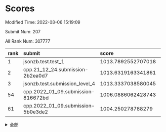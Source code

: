 # Scores

Modified Time: 2022-03-06 15:19:09

Submit Num: 207

All Rank Num: 307777

| rank |               submit               |       score        |       sigma        | pk_num |
| :--- | :--------------------------------- | :----------------- | :----------------- | :----- |
| 1    | jsonzb.test.test_1                 | 1013.7892552707018 | 0.8385478514461717 | 5948   |
| 2    | cpp.21_12_24.submission-2b2ea0d7   | 1013.6319163341861 | 0.7890982131593505 | 5950   |
| 3    | jsonzb.test.submission_level_4     | 1013.3337038580045 | 0.7945565410015549 | 5947   |
| 54   | cpp.2022_01_09.submission-816672bd | 1006.0886062428743 | 0.7153612353745327 | 5949   |
| 61   | cpp.2022_01_09.submission-5b0e3de2 | 1004.250278788279  | 0.7206825404241086 | 5946   |


<details>
<summary>全部</summary>

| rank |                 submit                 |       score        |       sigma        | pk_num |
| :--- | :------------------------------------- | :----------------- | :----------------- | :----- |
| 1    | jsonzb.test.test_1                     | 1013.7892552707018 | 0.8385478514461717 | 5948   |
| 2    | cpp.21_12_24.submission-2b2ea0d7       | 1013.6319163341861 | 0.7890982131593505 | 5950   |
| 3    | jsonzb.test.submission_level_4         | 1013.3337038580045 | 0.7945565410015549 | 5947   |
| 4    | gobigger.level_3.submission_level_3_27 | 1011.8034468392942 | 0.7914348842261838 | 5944   |
| 5    | gobigger.level_3.submission_level_3_19 | 1011.3281351649813 | 0.7740730006445052 | 5944   |
| 6    | gobigger.level_3.submission_level_3_10 | 1011.3105877178837 | 0.7673080287543692 | 5946   |
| 7    | gobigger.level_3.submission_level_3_32 | 1011.3064890496407 | 0.7659396313512166 | 5950   |
| 8    | gobigger.level_3.submission_level_3_7  | 1011.0261625794983 | 0.7703843650797949 | 5948   |
| 9    | gobigger.level_3.submission_level_3_22 | 1010.9959363510544 | 0.7446355378584093 | 5943   |
| 10   | gobigger.level_3.submission_level_3_9  | 1010.7127189130533 | 0.786590274522627  | 5946   |
| 11   | gobigger.level_3.submission_level_3_6  | 1010.6869387708489 | 0.7615043991851641 | 5945   |
| 12   | gobigger.level_3.submission_level_3_28 | 1010.6126307708573 | 0.7653406120518983 | 5952   |
| 13   | gobigger.level_3.submission_level_3_38 | 1010.561460685568  | 0.7633268196427908 | 5947   |
| 14   | gobigger.level_3.submission_level_3_4  | 1010.5486562908119 | 0.7622418576970629 | 5949   |
| 15   | gobigger.level_3.submission_level_3_45 | 1010.5186804012675 | 0.7527720542115177 | 5950   |
| 16   | gobigger.level_3.submission_level_3_43 | 1010.4654546820497 | 0.7751498230410403 | 5948   |
| 17   | gobigger.level_3.submission_level_3_0  | 1010.451012311472  | 0.7666678381518214 | 5944   |
| 18   | gobigger.level_3.submission_level_3_31 | 1010.3954672681125 | 0.7375598318834142 | 5943   |
| 19   | gobigger.level_3.submission_level_3_21 | 1010.3932906648313 | 0.7432251473306978 | 5947   |
| 20   | gobigger.level_3.submission_level_3_23 | 1010.3817037391691 | 0.7596696865477984 | 5940   |
| 21   | gobigger.level_3.submission_level_3_20 | 1010.330416947886  | 0.7360646760759118 | 5947   |
| 22   | gobigger.level_3.submission_level_3_12 | 1010.3145542711111 | 0.7516654039225626 | 5947   |
| 23   | gobigger.level_3.submission_level_3_29 | 1010.2709465851003 | 0.781731741910824  | 5945   |
| 24   | gobigger.level_3.submission_level_3_44 | 1010.1556666833252 | 0.7800846625496205 | 5948   |
| 25   | gobigger.level_3.submission_level_3_13 | 1010.1145852138943 | 0.7477196895091558 | 5943   |
| 26   | gobigger.level_3.submission_level_3_48 | 1010.0580653137322 | 0.7923746148924294 | 5942   |
| 27   | gobigger.level_3.submission_level_3_1  | 1009.9785887334273 | 0.7730837090209888 | 5948   |
| 28   | gobigger.level_3.submission_level_3_25 | 1009.8343385450681 | 0.7863253352616605 | 5946   |
| 29   | gobigger.level_3.submission_level_3_26 | 1009.8331409916545 | 0.7653513510211085 | 5944   |
| 30   | gobigger.level_3.submission_level_3_2  | 1009.8193645248964 | 0.7546995368680492 | 5951   |
| 31   | gobigger.level_3.submission_level_3_16 | 1009.777115001169  | 0.7750729970478294 | 5952   |
| 32   | gobigger.level_3.submission_level_3_47 | 1009.6802883945259 | 0.740112594449535  | 5949   |
| 33   | gobigger.level_3.submission_level_3_39 | 1009.6186551735932 | 0.7398933136720215 | 5949   |
| 34   | gobigger.level_3.submission_level_3_42 | 1009.5834878897342 | 0.7457076522001324 | 5950   |
| 35   | gobigger.level_3.submission_level_3_46 | 1009.5602185838807 | 0.7459908847564167 | 5947   |
| 36   | gobigger.level_3.submission_level_3_8  | 1009.5100781994619 | 0.7497976558870911 | 5949   |
| 37   | gobigger.level_3.submission_level_3_30 | 1009.411141961394  | 0.7477479445844346 | 5950   |
| 38   | gobigger.level_3.submission_level_3_17 | 1009.3123203912448 | 0.7478299569517739 | 5952   |
| 39   | gobigger.level_3.submission_level_3_34 | 1009.1778709926092 | 0.7553460125462642 | 5943   |
| 40   | gobigger.level_3.submission_level_3_18 | 1009.1556311911464 | 0.7290447185921478 | 5947   |
| 41   | gobigger.level_3.submission_level_3_11 | 1009.0842789554731 | 0.7558138376719977 | 5947   |
| 42   | gobigger.level_3.submission_level_3_5  | 1009.0832744417163 | 0.7278169007170583 | 5950   |
| 43   | gobigger.level_3.submission_level_3_35 | 1009.0545329476497 | 0.7405240749042228 | 5955   |
| 44   | gobigger.level_3.submission_level_3_33 | 1009.0268750069637 | 0.7457688335901514 | 5951   |
| 45   | gobigger.level_3.submission_level_3_37 | 1008.9885003303883 | 0.7254536666184724 | 5942   |
| 46   | gobigger.level_3.submission_level_3_24 | 1008.9809077344722 | 0.7204304444571425 | 5950   |
| 47   | gobigger.level_3.submission_level_3_49 | 1008.9656400755987 | 0.7548583183188259 | 5949   |
| 48   | gobigger.level_3.submission_level_3_15 | 1008.9285807253542 | 0.7553713800889504 | 5949   |
| 49   | gobigger.level_3.submission_level_3_40 | 1008.897317770263  | 0.7601278238811763 | 5940   |
| 50   | gobigger.level_3.submission_level_3_14 | 1008.7095622190074 | 0.7488030199233981 | 5946   |
| 51   | gobigger.level_3.submission_level_3_41 | 1008.6090569401428 | 0.7371888610055668 | 5950   |
| 52   | gobigger.level_3.submission_level_3_3  | 1007.936741312717  | 0.7263617197740609 | 5947   |
| 53   | gobigger.level_3.submission_level_3_36 | 1007.8805911528564 | 0.7266399411538925 | 5949   |
| 54   | cpp.2022_01_09.submission-816672bd     | 1006.0886062428743 | 0.7153612353745327 | 5949   |
| 55   | gobigger.level_1.submission_level_1_37 | 1004.919899738112  | 0.7217078834296341 | 5945   |
| 56   | gobigger.level_1.submission_level_1_17 | 1004.6273556945574 | 0.7067892688983839 | 5942   |
| 57   | gobigger.level_1.submission_level_1_24 | 1004.527582210334  | 0.7195935491977483 | 5950   |
| 58   | gobigger.level_1.submission_level_1_4  | 1004.5256264098773 | 0.7332923283505736 | 5944   |
| 59   | gobigger.level_1.submission_level_1_5  | 1004.3615956821814 | 0.7107991251635748 | 5956   |
| 60   | gobigger.level_1.submission_level_1_28 | 1004.3182930114032 | 0.7099167607014003 | 5953   |
| 61   | cpp.2022_01_09.submission-5b0e3de2     | 1004.250278788279  | 0.7206825404241086 | 5946   |
| 62   | gobigger.level_1.submission_level_1_14 | 1004.1968543649111 | 0.716204436560313  | 5946   |
| 63   | gobigger.level_1.submission_level_1_27 | 1004.0964852528467 | 0.7110753564580367 | 5952   |
| 64   | gobigger.level_1.submission_level_1_10 | 1004.0693479588045 | 0.7304795537490447 | 5949   |
| 65   | gobigger.level_1.submission_level_1_41 | 1003.9876288726348 | 0.7134070537543191 | 5949   |
| 66   | gobigger.level_1.submission_level_1_0  | 1003.980426022229  | 0.7044113015642746 | 5944   |
| 67   | gobigger.level_1.submission_level_1_2  | 1003.9170010639898 | 0.7158979964392027 | 5948   |
| 68   | gobigger.level_1.submission_level_1_6  | 1003.8130380988805 | 0.7277264747996604 | 5948   |
| 69   | gobigger.level_1.submission_level_1_7  | 1003.7760168510279 | 0.7112264225855373 | 5944   |
| 70   | gobigger.level_1.submission_level_1_43 | 1003.7348431408152 | 0.7230826077484566 | 5948   |
| 71   | gobigger.level_1.submission_level_1_3  | 1003.6528891266836 | 0.7096604789270348 | 5946   |
| 72   | gobigger.level_1.submission_level_1_47 | 1003.6074307555982 | 0.7200195508985362 | 5946   |
| 73   | gobigger.level_1.submission_level_1_34 | 1003.5832203156717 | 0.7106797221377011 | 5951   |
| 74   | gobigger.level_1.submission_level_1_39 | 1003.4540037053044 | 0.7237592686761097 | 5947   |
| 75   | gobigger.level_1.submission_level_1_9  | 1003.3704758513771 | 0.7108001668318569 | 5944   |
| 76   | gobigger.level_1.submission_level_1_11 | 1003.3548363100971 | 0.7134198319070623 | 5953   |
| 77   | gobigger.level_1.submission_level_1_44 | 1003.3390213072931 | 0.7213122630327132 | 5951   |
| 78   | gobigger.level_1.submission_level_1_33 | 1003.2502391319993 | 0.7244290014523912 | 5944   |
| 79   | gobigger.level_1.submission_level_1_46 | 1003.2150570396337 | 0.7067480570217467 | 5951   |
| 80   | gobigger.level_1.submission_level_1_16 | 1003.1949608516445 | 0.7224975833398011 | 5945   |
| 81   | gobigger.level_1.submission_level_1_12 | 1003.1452913148848 | 0.7273602936531813 | 5948   |
| 82   | gobigger.level_1.submission_level_1_36 | 1003.1295006170769 | 0.7174439550263898 | 5949   |
| 83   | gobigger.level_1.submission_level_1_8  | 1003.1277847431253 | 0.7192166011914553 | 5946   |
| 84   | gobigger.level_1.submission_level_1_21 | 1003.1043954626363 | 0.7137909216993664 | 5952   |
| 85   | gobigger.level_1.submission_level_1_32 | 1003.040725176076  | 0.7190739209344147 | 5951   |
| 86   | gobigger.level_1.submission_level_1_26 | 1003.0391076990951 | 0.7106405462014137 | 5951   |
| 87   | gobigger.level_1.submission_level_1_30 | 1003.023420943118  | 0.7226745072547225 | 5948   |
| 88   | gobigger.level_1.submission_level_1_15 | 1002.9983720206781 | 0.7185826102328219 | 5950   |
| 89   | gobigger.level_1.submission_level_1_35 | 1002.9048802213978 | 0.7167223967254311 | 5947   |
| 90   | gobigger.level_1.submission_level_1_22 | 1002.8794881998033 | 0.6971020759986131 | 5947   |
| 91   | gobigger.level_1.submission_level_1_42 | 1002.8778891891288 | 0.7054796364962475 | 5951   |
| 92   | gobigger.level_1.submission_level_1_40 | 1002.7972643127514 | 0.7225683812294053 | 5946   |
| 93   | gobigger.level_1.submission_level_1_25 | 1002.7745233575536 | 0.7171941817855699 | 5948   |
| 94   | gobigger.level_1.submission_level_1_19 | 1002.7723047358865 | 0.7166530351178062 | 5952   |
| 95   | gobigger.level_1.submission_level_1_49 | 1002.7428316727958 | 0.7067328111335407 | 5949   |
| 96   | gobigger.level_1.submission_level_1_31 | 1002.719876334925  | 0.7096411152722075 | 5950   |
| 97   | gobigger.level_1.submission_level_1_13 | 1002.6708433708767 | 0.7147345428091264 | 5939   |
| 98   | gobigger.level_1.submission_level_1_20 | 1002.594142339243  | 0.7044053885881376 | 5943   |
| 99   | gobigger.level_1.submission_level_1_18 | 1002.5265454240814 | 0.7119334739619706 | 5943   |
| 100  | gobigger.level_1.submission_level_1_48 | 1002.4780282532546 | 0.7120355666470785 | 5945   |
| 101  | gobigger.level_1.submission_level_1_38 | 1002.3839580128764 | 0.7155686345084807 | 5946   |
| 102  | gobigger.level_1.submission_level_1_23 | 1002.366644648528  | 0.7046561969379763 | 5946   |
| 103  | gobigger.level_1.submission_level_1_45 | 1002.299387322881  | 0.7139512217181161 | 5947   |
| 104  | gobigger.level_1.submission_level_1_1  | 1002.1814498519136 | 0.7045260171852462 | 5947   |
| 105  | gobigger.level_1.submission_level_1_29 | 1001.9624764285882 | 0.7207315048592448 | 5945   |
| 106  | gobigger.random.submission_random_28   | 997.6864441159834  | 0.697171089992346  | 5953   |
| 107  | gobigger.random.submission_random_49   | 997.239109434869   | 0.7041856223680659 | 5950   |
| 108  | gobigger.random.submission_random_34   | 996.9836291135149  | 0.7101993589843766 | 5947   |
| 109  | gobigger.random.submission_random_6    | 996.9535271248253  | 0.7055614850628612 | 5950   |
| 110  | gobigger.random.submission_random_42   | 996.9419768735606  | 0.7093822978452965 | 5948   |
| 111  | gobigger.random.submission_random_46   | 996.807431683539   | 0.6994736475015081 | 5947   |
| 112  | gobigger.random.submission_random_4    | 996.768871723807   | 0.7096543078985947 | 5946   |
| 113  | gobigger.random.submission_random_29   | 996.7658357072455  | 0.7071503338095771 | 5947   |
| 114  | gobigger.random.submission_random_39   | 996.7415906215305  | 0.7059619517282694 | 5947   |
| 115  | gobigger.random.submission_random_1    | 996.6043388007874  | 0.7111056992615075 | 5950   |
| 116  | gobigger.random.submission_random_20   | 996.5421939789782  | 0.7140109154953926 | 5947   |
| 117  | gobigger.random.submission_random_15   | 996.5267875052044  | 0.7084520375820635 | 5952   |
| 118  | gobigger.random.submission_random_14   | 996.4564030103408  | 0.7122619953338332 | 5949   |
| 119  | gobigger.random.submission_random_26   | 996.4058453285332  | 0.7062974019694651 | 5950   |
| 120  | gobigger.random.submission_random_44   | 996.3715729472386  | 0.7060002209230437 | 5945   |
| 121  | gobigger.random.submission_random_7    | 996.3630499407408  | 0.7021326393780124 | 5952   |
| 122  | gobigger.random.submission_random_35   | 996.3211869595474  | 0.70782470710545   | 5951   |
| 123  | gobigger.random.submission_random_40   | 996.3176266113657  | 0.7263280342282635 | 5947   |
| 124  | gobigger.random.submission_random_12   | 996.2414596172581  | 0.7093306328410983 | 5954   |
| 125  | gobigger.random.submission_random_43   | 996.2176614009592  | 0.7093664889500545 | 5948   |
| 126  | gobigger.random.submission_random_38   | 996.1955210519393  | 0.7005483256492943 | 5947   |
| 127  | gobigger.random.submission_random_0    | 996.1688971392834  | 0.7048331213912714 | 5947   |
| 128  | gobigger.random.submission_random_23   | 996.114850407588   | 0.7061113696352801 | 5944   |
| 129  | gobigger.random.submission_random_24   | 996.0804992187534  | 0.7044630042571556 | 5945   |
| 130  | gobigger.random.submission_random_21   | 996.0783791873217  | 0.7172270716533371 | 5950   |
| 131  | gobigger.random.submission_random_41   | 996.0560686452185  | 0.7181789953898838 | 5949   |
| 132  | gobigger.random.submission_random_36   | 996.0548438133569  | 0.7155973405853694 | 5943   |
| 133  | gobigger.random.submission_random_22   | 995.9541777070646  | 0.7019782681451451 | 5946   |
| 134  | gobigger.random.submission_random_9    | 995.8713040469793  | 0.6973974950450826 | 5947   |
| 135  | gobigger.random.submission_random_45   | 995.8134709816466  | 0.7225294415143074 | 5950   |
| 136  | gobigger.random.submission_random_2    | 995.7659667770326  | 0.7083855588160705 | 5945   |
| 137  | gobigger.random.submission_random_32   | 995.7259681362582  | 0.7129435745866808 | 5948   |
| 138  | gobigger.random.submission_random_13   | 995.7035125500993  | 0.7218130037185257 | 5948   |
| 139  | gobigger.random.submission_random_19   | 995.689648237075   | 0.7270694546510534 | 5944   |
| 140  | gobigger.random.submission_random_27   | 995.6607473678458  | 0.7145237202341741 | 5947   |
| 141  | gobigger.random.submission_random_37   | 995.6317423791126  | 0.7046012245542584 | 5949   |
| 142  | gobigger.random.submission_random_33   | 995.6071194465311  | 0.7061117405296001 | 5946   |
| 143  | gobigger.random.submission_random_10   | 995.5254350946068  | 0.7187672670922127 | 5948   |
| 144  | gobigger.random.submission_random_16   | 995.4501193150242  | 0.7175702979825398 | 5951   |
| 145  | gobigger.random.submission_random_11   | 995.3823202288099  | 0.7099810567891676 | 5945   |
| 146  | gobigger.random.submission_random_8    | 995.3757347964569  | 0.7150139092675282 | 5946   |
| 147  | gobigger.random.submission_random_48   | 995.3738224001711  | 0.7189021041009588 | 5947   |
| 148  | gobigger.random.submission_random_25   | 995.3029188351052  | 0.715892454873912  | 5948   |
| 149  | gobigger.random.submission_random_18   | 995.2857958594765  | 0.7061834517425644 | 5948   |
| 150  | gobigger.random.submission_random_3    | 995.1729526123852  | 0.7387031963133444 | 5949   |
| 151  | gobigger.random.submission_random_47   | 995.1368210288539  | 0.7215032932709318 | 5948   |
| 152  | gobigger.random.submission_random_30   | 995.0143650358508  | 0.7043365696815985 | 5951   |
| 153  | gobigger.random.submission_random_31   | 994.9881045201018  | 0.7326145301970889 | 5946   |
| 154  | gobigger.random.submission_random_5    | 994.4887022035922  | 0.7324642593247851 | 5946   |
| 155  | gobigger.random.submission_random_17   | 994.4517614650363  | 0.7112241540017992 | 5947   |
| 156  | gobigger.level_2.submission_level_2_8  | 993.8437244571802  | 0.7278108338827308 | 5944   |
| 157  | gobigger.level_2.submission_level_2_39 | 993.5970630738657  | 0.731727265590639  | 5949   |
| 158  | gobigger.level_2.submission_level_2_22 | 993.4453762740543  | 0.7384192010946274 | 5943   |
| 159  | gobigger.level_2.submission_level_2_1  | 993.3885132833872  | 0.7343812906639613 | 5945   |
| 160  | gobigger.level_2.submission_level_2_12 | 993.372630604065   | 0.7352183550120879 | 5946   |
| 161  | gobigger.level_2.submission_level_2_42 | 992.988364572888   | 0.7377422374337813 | 5948   |
| 162  | gobigger.level_2.submission_level_2_44 | 992.9833437807645  | 0.7260218592647794 | 5943   |
| 163  | gobigger.level_2.submission_level_2_7  | 992.9533451782581  | 0.745659932651838  | 5947   |
| 164  | gobigger.level_2.submission_level_2_20 | 992.9146562697493  | 0.7383252035922383 | 5947   |
| 165  | gobigger.level_2.submission_level_2_11 | 992.882827531636   | 0.7201629067533724 | 5948   |
| 166  | gobigger.level_2.submission_level_2_30 | 992.7709318973523  | 0.747546827923181  | 5945   |
| 167  | gobigger.level_2.submission_level_2_23 | 992.7038577856789  | 0.7458558645420541 | 5944   |
| 168  | gobigger.level_2.submission_level_2_31 | 992.631024255832   | 0.7549814046222519 | 5948   |
| 169  | gobigger.level_2.submission_level_2_24 | 992.6284523489647  | 0.7283311160290269 | 5944   |
| 170  | gobigger.level_2.submission_level_2_3  | 992.5550249106718  | 0.7417131135197169 | 5944   |
| 171  | gobigger.level_2.submission_level_2_15 | 992.4318639600001  | 0.7646267700880938 | 5946   |
| 172  | gobigger.level_2.submission_level_2_14 | 992.372067427713   | 0.7417856555430951 | 5949   |
| 173  | gobigger.level_2.submission_level_2_4  | 992.3448970221328  | 0.7349395022053268 | 5950   |
| 174  | gobigger.level_2.submission_level_2_33 | 992.3008792919663  | 0.7474545387311303 | 5949   |
| 175  | gobigger.level_2.submission_level_2_36 | 992.2896452311892  | 0.7485241230949158 | 5947   |
| 176  | gobigger.level_2.submission_level_2_26 | 992.2763419639625  | 0.7453177972149545 | 5945   |
| 177  | gobigger.level_2.submission_level_2_21 | 992.2747805516549  | 0.752581032885083  | 5950   |
| 178  | gobigger.level_2.submission_level_2_2  | 992.2461563924517  | 0.7329549819266308 | 5949   |
| 179  | gobigger.level_2.submission_level_2_18 | 992.2275898193379  | 0.769135504857099  | 5949   |
| 180  | gobigger.level_2.submission_level_2_5  | 992.1752497739593  | 0.7385064255015817 | 5945   |
| 181  | gobigger.level_2.submission_level_2_10 | 992.1728618318457  | 0.7574408968606732 | 5951   |
| 182  | gobigger.level_2.submission_level_2_37 | 992.1478083035023  | 0.7409206736854547 | 5947   |
| 183  | gobigger.level_2.submission_level_2_40 | 992.0401771244537  | 0.7454295981841084 | 5948   |
| 184  | gobigger.level_2.submission_level_2_6  | 991.9812618976655  | 0.7523576440984432 | 5950   |
| 185  | gobigger.level_2.submission_level_2_34 | 991.9783264260394  | 0.746227311236632  | 5947   |
| 186  | gobigger.level_2.submission_level_2_17 | 991.9323206329968  | 0.7414113857289755 | 5946   |
| 187  | gobigger.level_2.submission_level_2_19 | 991.9269403759637  | 0.7492839572154446 | 5944   |
| 188  | gobigger.level_2.submission_level_2_41 | 991.8946016468676  | 0.7415557717966527 | 5944   |
| 189  | gobigger.level_2.submission_level_2_29 | 991.8908794108019  | 0.7362266675562187 | 5949   |
| 190  | gobigger.level_2.submission_level_2_46 | 991.8889247947122  | 0.7673733953296634 | 5949   |
| 191  | gobigger.level_2.submission_level_2_0  | 991.8747820768821  | 0.7521470477030008 | 5942   |
| 192  | gobigger.level_2.submission_level_2_9  | 991.7188395084834  | 0.7408331521820412 | 5944   |
| 193  | gobigger.level_2.submission_level_2_27 | 991.5791158576695  | 0.7391498158320194 | 5945   |
| 194  | gobigger.level_2.submission_level_2_48 | 991.4783307465932  | 0.7406185990877923 | 5942   |
| 195  | gobigger.level_2.submission_level_2_47 | 991.2765708311523  | 0.7397764855670611 | 5944   |
| 196  | gobigger.level_2.submission_level_2_43 | 991.1277024526063  | 0.7681396850460566 | 5948   |
| 197  | gobigger.level_2.submission_level_2_25 | 991.1265213847569  | 0.7760677756632318 | 5944   |
| 198  | gobigger.level_2.submission_level_2_13 | 991.1199183406675  | 0.7512815444381123 | 5949   |
| 199  | gobigger.level_2.submission_level_2_49 | 991.0949918095756  | 0.7623121652371363 | 5949   |
| 200  | gobigger.level_2.submission_level_2_32 | 991.0072307706307  | 0.775156039812392  | 5950   |
| 201  | gobigger.level_2.submission_level_2_38 | 990.9594012827771  | 0.7603460844619518 | 5949   |
| 202  | gobigger.level_2.submission_level_2_16 | 990.9130016605005  | 0.7762627380960101 | 5947   |
| 203  | gobigger.level_2.submission_level_2_35 | 990.550236887365   | 0.7413550185709953 | 5952   |
| 204  | gobigger.level_2.submission_level_2_45 | 990.4812867121398  | 0.7647062975072411 | 5945   |
| 205  | gobigger.level_2.submission_level_2_28 | 989.9959786136727  | 0.7598812392412927 | 5946   |
| 206  | gobigger.none.submission_none_0        | 976.3361763392348  | 1.407983289843819  | 5947   |
| 207  | gobigger.none.submission_none_1        | 976.0654167452354  | 1.396190360087166  | 5952   |

</details>